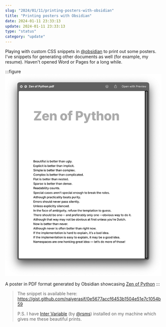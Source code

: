 ```yaml
---
slug: "2024/01/11/printing-posters-with-obsidian"
title: "Printing posters with Obsidian"
date: 2024-01-11 23:33:13
update: 2024-01-11 23:33:13
type: "status"
category: "update"
---
```


Playing with custom CSS snippets in [@obsidian](https://obsidian.md) to print out some posters. I've snippets for generating other documents as well (for example, my resume). Haven't opened Word or Pages for a long while.

:::figure
![A screenshot of PDF with Zen of Python](./images/2024-01-11-23-33-13-printing-posters-with-obsidian-01.png)

A poster in PDF format generated by Obsidian showcasing [Zen of Python](https://peps.python.org/pep-0020/)
:::

> The snippet is available here:  
> https://gist.github.com/naiyerasif/0e5677accf6453b1504e51e7c1054b59
>
> P.S. I have [Inter Variable](https://rsms.me/inter/) (by [@rsms](https://rsms.me/)) installed on my machine which gives me these beautiful prints.
